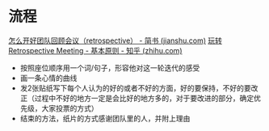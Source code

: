 # 流程
[怎么开好团队回顾会议（retrospective） - 简书 (jianshu.com)](https://www.jianshu.com/p/95a59fe7844c)
[玩转Retrospective Meeting - 基本原则 - 知乎 (zhihu.com)](https://zhuanlan.zhihu.com/p/258934343)
* 按照座位顺序用一个词/句子，形容他对这一轮迭代的感受
* 画一条心情的曲线
* 发2张贴纸写下每个人认为的好的或者不好的方面，好的要保持，不好的要改正（过程中不好的地方一定是会比好的地方多的，对于要改进的部分，确定优先级，大家投票的方式）
* 结束的方法，纸片的方式感谢团队里的人，并附上理由

